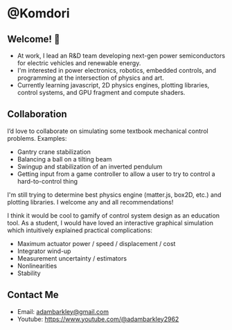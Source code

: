 # @Komdori 
## Welcome! 👋
- At work, I lead an R&D team developing next-gen power semiconductors for electric vehicles and renewable energy.
- I'm interested in power electronics, robotics, embedded controls, and programming at the intersection of physics and art.
- Currently learning javascript, 2D physics engines, plotting libraries, control systems, and GPU fragment and compute shaders.

## Collaboration
I’d love to collaborate on simulating some textbook mechanical control problems.
Examples:
- Gantry crane stabilization
- Balancing a ball on a tilting beam
- Swingup and stabilization of an inverted pendulum
- Getting input from a game controller to allow a user to try to control a hard-to-control thing

I'm still trying to determine best physics engine (matter.js, box2D, etc.) and plotting libraries.
I welcome any and all recommendations!

I think it would be cool to gamify of control system design as an education tool. As a student, I would have loved an interactive graphical simulation which intuitively explained practical complications:
  - Maximum actuator power / speed / displacement / cost
  - Integrator wind-up
  - Measurement uncertainty / estimators
  - Nonlinearities
  - Stability

## Contact Me
- Email: adambarkley@gmail.com
- Youtube:  https://www.youtube.com/@adambarkley2962

<!---
Komdori/Komdori is a ✨ special ✨ repository because its `README.md` (this file) appears on your GitHub profile.
You can click the Preview link to take a look at your changes.
--->
